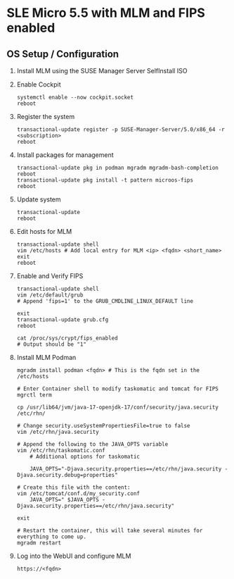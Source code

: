# SLE Micro 5.5 with MLM and FIPS enabled

## OS Setup / Configuration

1. Install MLM using the SUSE Manager Server SelfInstall ISO

2. Enable Cockpit
   ```
   systemctl enable --now cockpit.socket
   reboot
   ```
3. Register the system
   ```
   transactional-update register -p SUSE-Manager-Server/5.0/x86_64 -r <subscription>
   reboot
   ```

4. Install packages for management
   ```
   transactional-update pkg in podman mgradm mgradm-bash-completion
   reboot
   transactional-update pkg install -t pattern microos-fips
   reboot
   ```

5. Update system
   ```
   transactional-update
   reboot
   ```
   
6. Edit hosts for MLM
   ```
   transactional-update shell
   vim /etc/hosts # Add local entry for MLM <ip> <fqdn> <short_name>
   exit
   reboot
   ```

7. Enable and Verify FIPS
   ```
   transactional-update shell
   vim /etc/default/grub
   # Append 'fips=1' to the GRUB_CMDLINE_LINUX_DEFAULT line

   exit
   transactional-update grub.cfg
   reboot

   cat /proc/sys/crypt/fips_enabled
   # Output should be "1"
   ```

8. Install MLM Podman
   ```
   mgradm install podman <fqdn> # This is the fqdn set in the /etc/hosts

   # Enter Container shell to modify taskomatic and tomcat for FIPS
   mgrctl term

   cp /usr/lib64/jvm/java-17-openjdk-17/conf/security/java.security /etc/rhn/

   # Change security.useSystemPropertiesFile=true to false
   vim /etc/rhn/java.security

   # Append the following to the JAVA_OPTS variable
   vim /etc/rhn/taskomatic.conf
       # Additional options for taskomatic

       JAVA_OPTS="-Djava.security.properties==/etc/rhn/java.security -Djava.security.debug=properties"

   # Create this file with the content:
   vim /etc/tomcat/conf.d/my_security.conf 
       JAVA_OPTS=" $JAVA_OPTS -Djava.security.properties==/etc/rhn/java.security"

   exit

   # Restart the container, this will take several minutes for everything to come up.
   mgradm restart 
   ```

9. Log into the WebUI and configure MLM
   ```
   https://<fqdn>
   ```
